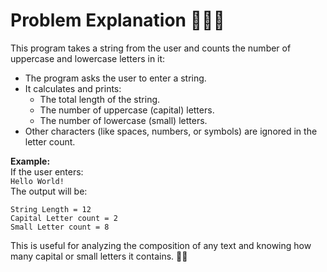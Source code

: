 # Problem Explanation 🔢🔡🔠

This program takes a string from the user and counts the number of uppercase and lowercase letters in it:

- The program asks the user to enter a string.
- It calculates and prints:
  - The total length of the string.
  - The number of uppercase (capital) letters.
  - The number of lowercase (small) letters.
- Other characters (like spaces, numbers, or symbols) are ignored in the letter count.

**Example:**  
If the user enters:  
`Hello World!`  
The output will be:  
```
String Length = 12
Capital Letter count = 2
Small Letter count = 8
```

This is useful for analyzing the composition of any text and knowing how many capital or small letters it contains. 🧐📝
